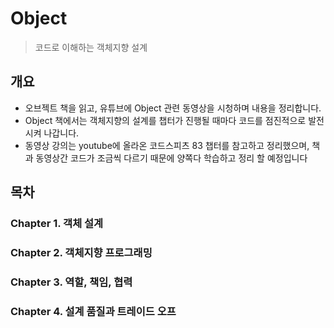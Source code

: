 # Object
> 코드로 이해하는 객체지향 설계

## 개요
* 오브젝트 책을 읽고, 유튜브에 Object 관련 동영상을 시청하며 내용을 정리합니다.
* Object 책에서는 객체지향의 설계를 챕터가 진행될 때마다 코드를 점진적으로 발전시켜 나갑니다.
* 동영상 강의는 youtube에 올라온 코드스피츠 83 챕터를 참고하고 정리했으며, 책과 동영상간 코드가 조금씩 다르기 때문에 양쪽다 학습하고 정리 할 예정입니다



## 목차

### Chapter  1. 객체 설계

### Chapter 2. 객체지향 프로그래밍

### Chapter 3. 역할, 책임, 협력

### Chapter 4. 설계 품질과 트레이드 오프
